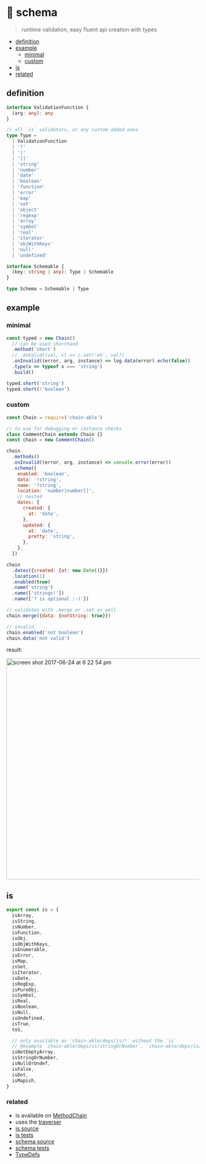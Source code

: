 # 🛂 schema

> runtime validation, easy fluent api creation with types

- [definition](#definition)
- [example](#example)
  - [minimal](#minimal)
  - [custom](#custom)
- [is](#is)
- [related](#related)

## definition

```ts
interface ValidationFunction {
  (arg: any): any
}

// all `is` validators, or any custom added ones
type Type =
  | ValidationFunction
  | '?'
  | '|'
  | '[]'
  | 'string'
  | 'number'
  | 'date'
  | 'boolean'
  | 'function'
  | 'error'
  | 'map'
  | 'set'
  | 'object'
  | 'regexp'
  | 'array'
  | 'symbol'
  | 'real'
  | 'iterator'
  | 'objWithKeys'
  | 'null'
  | 'undefined'

interface Schemable {
  (key: string | any): Type | Schemable
}

type Schema = Schemable | Type
```

## example

### minimal

```js
const typed = new Chain()
  // can be used shorthand
  .method('short')
  // .onValid((val, c) => c.set('eh', val))
  .onInvalid((error, arg, instance) => log.data(error).echo(false))
  .type(x => typeof x === 'string')
  .build()

typed.short('string')
typed.short(!'boolean')
```

### custom

```js
const Chain = require('chain-able')

// to use for debugging or instance checks
class CommentChain extends Chain {}
const chain = new CommentChain()

chain
  .methods()
  .onInvalid((error, arg, instance) => console.error(error))
  .schema({
    enabled: 'boolean',
    data: '!string',
    name: '?string',
    location: 'number|number[]',
    // nested
    dates: {
      created: {
        at: 'date',
      },
      updated: {
        at: 'date',
        pretty: 'string',
      },
    },
  })

chain
  .dates({created: {at: new Date()}})
  .location(1)
  .enabled(true)
  .name('string')
  .name(['strings!'])
  .name(['? is optional :-)'])

// validates with .merge or .set as well
chain.merge({data: {notString: true}})

// invalid
chain.enabled('not boolean')
chain.data('not valid')
```

result:

<img width="577" alt="screen shot 2017-06-24 at 6 22 54 pm" src="https://user-images.githubusercontent.com/4022631/27512993-3576914e-590a-11e7-8d37-11988e534b2e.png">



## is

```ts
export const is = {
  isArray,
  isString,
  isNumber,
  isFunction,
  isObj,
  isObjWithKeys,
  isEnumerable,
  isError,
  isMap,
  isSet,
  isIterator,
  isDate,
  isRegExp,
  isPureObj,
  isSymbol,
  isReal,
  isBoolean,
  isNull,
  isUndefined,
  isTrue,
  toS,

  // only available as `chain-able/deps/is/*` without the `is`
  // @example `chain-able/deps/is/stringOrNumber`, `chain-able/deps/is/dot`
  isNotEmptyArray,
  isStringOrNumber,
  isNullOrUndef,
  isFalse,
  isDot,
  isMapish,
}
```


### related
- is available on [MethodChain][MethodChain]
- uses the [traverser][TraverseChain]
- [is source](https://github.com/fluents/chain-able/tree/master/src/deps/is)
- [is tests](https://github.com/fluents/chain-able/blob/master/test/is)
- [schema source](https://github.com/fluents/chain-able/tree/master/src/deps/validators)
- [schema tests](https://github.com/fluents/chain-able/blob/master/test/schema.js)
- [TypeDefs][TypeDefs]

[wiki]: https://github.com/fluents/chain-able/wiki
[deps]: https://github.com/fluents/chain-able/wiki/deps
[parent]: https://github.com/fluents/chain-able/wiki/parent
[analogy]: https://github.com/fluents/chain-able/wiki/analogy
[Observe]: https://github.com/fluents/chain-able/wiki/Observe
[DotProp]: https://github.com/fluents/chain-able/wiki/DotProp
[Schema]: https://github.com/fluents/chain-able/wiki/Schema
[Transform]: https://github.com/fluents/chain-able/wiki/Transform
[Shorthand]: https://github.com/fluents/chain-able/wiki/Shorthand
[API]: https://github.com/fluents/chain-able/wiki/api
[compose]: https://github.com/fluents/chain-able/wiki/Compose
[Chainable]: https://github.com/fluents/chain-able/wiki/Chainable
[ChainedMap]: https://github.com/fluents/chain-able/wiki/ChainedMap
[ChainedSet]: https://github.com/fluents/chain-able/wiki/ChainedSet
[FactoryChain]: https://github.com/fluents/chain-able/wiki/FactoryChain
[MergeChain]: https://github.com/fluents/chain-able/wiki/MergeChain
[MethodChain]: https://github.com/fluents/chain-able/wiki/MethodChain
[TraverseChain]: https://github.com/fluents/chain-able/wiki/TraverseChain
[CHANGELOG]: https://github.com/fluents/chain-able/blob/master/docs/CHANGELOG.md
[Snippet]: https://github.com/fluents/chain-able/wiki/Snippet
[Examples]: https://github.com/fluents/chain-able/wiki/Examples
[ExamplesPrimitives]: https://github.com/fluents/chain-able/wiki/Primitives
[ExamplesLocalStorage]: https://github.com/fluents/chain-able/wiki/LocalStorage
[ExamplesExpressive]: https://github.com/fluents/chain-able/wiki/LocalStorage
[ExamplesComparison]: https://github.com/fluents/chain-able/wiki/Comparison
[ExamplesIteratable]: https://github.com/fluents/chain-able/wiki/Iteratable
[TypeDefs]: https://github.com/fluents/chain-able/tree/master/typings
[Tests]: https://github.com/fluents/chain-able/tree/master/test
[Src]: https://github.com/fluents/chain-able/tree/master/src
[map]: https://ponyfoo.com/articles/es6-maps-in-depth
[set]: https://developer.mozilla.org/en/docs/Web/JavaScript/Reference/Global_Objects/Set
[cov]: https://coveralls.io/github/fluents/chain-able?branch=master
